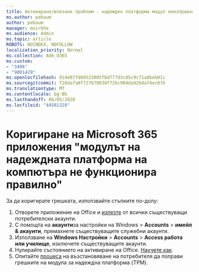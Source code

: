 ```yaml
---
title: Активиране/влизане проблем - надежден платформа модул неизправна
ms.author: pebaum
author: pebaum
manager: mnirkhe
ms.audience: Admin
ms.topic: article
ROBOTS: NOINDEX, NOFOLLOW
localization_priority: Normal
ms.collection: Adm_O365
ms.custom:
- "3406"
- "9001429"
ms.openlocfilehash: 914e07fd69523005fbd777d3c05c9cf1a8beb01c
ms.sourcegitcommit: f28dafa0f727870038f72bc904da926daf4ec07b
ms.translationtype: MT
ms.contentlocale: bg-BG
ms.lasthandoff: 06/05/2020
ms.locfileid: "44581328"
---
```

# <a name="fixing-the-microsoft-365-apps-your-computers-trusted-platform-module-is-not-functioning-properly-message"></a>Коригиране на Microsoft 365 приложения "модулът на надеждната платформа на компютъра не функционира правилно"

За да коригирате грешката, използвайте стъпките по-долу:

1. Отворете приложение на Office и [излезте](https://support.office.com/article/5a20dc11-47e9-4b6f-945d-478cb6d92071) от всички съществуващи потребителски акаунти.   
2. С помощта на **акаунти**за настройки на Windows  >  **Accounts**  >  **имейл & акаунти**, премахнете съществуващите служебни акаунти. 
3. Използване на **Windows Настройки**  >  **Accounts**  >  **Access работа или училище**, изключете съществуващите акаунти. 
4. Нулирайте състоянието на активиране на Office. [Научете как](https://docs.microsoft.com/office365/troubleshoot/activation/reset-office-365-proplus-activation-state
).
5. Опитайте [процеса](https://docs.microsoft.com/office365/troubleshoot/administration/connection-issue-when-sign-in-office-2016#symptom-2) на възстановяване на потребителя да поправи грешките на модула за надеждна платформа (TPM).